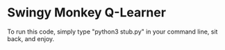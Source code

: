 # Swingy Monkey Q-Learner

To run this code, simply type "python3 stub.py" in your command line, sit back, and enjoy.